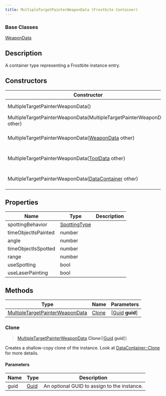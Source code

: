 ```yaml
---
title: MultipleTargetPainterWeaponData (Frostbite Container)
---
```

### Base Classes

[WeaponData](WeaponData)

## Description

A container type representing a Frostbite instance entry.

## Constructors

| Constructor                                                                                | Description                                                                                                                                           |
| ------------------------------------------------------------------------------------------ | ----------------------------------------------------------------------------------------------------------------------------------------------------- |
| MultipleTargetPainterWeaponData()                                                          | Create a new instance of this container type.                                                                                                         |
| MultipleTargetPainterWeaponData(MultipleTargetPainterWeaponData other)                     | Create a reference copy of an instance of the same type.                                                                                              |
| MultipleTargetPainterWeaponData([WeaponData](WeaponData) other)                            | Upcast an instance of type [WeaponData](WeaponData) to [MultipleTargetPainterWeaponData](MultipleTargetPainterWeaponData).                            |
| MultipleTargetPainterWeaponData([ToolData](ToolData) other)                                | Upcast an instance of type [ToolData](ToolData) to [MultipleTargetPainterWeaponData](MultipleTargetPainterWeaponData).                                |
| MultipleTargetPainterWeaponData([DataContainer](/vext/ref/cls/shr/datacontainer) other) | Upcast an instance of type [DataContainer](/vext/ref/cls/shr/datacontainer) to [MultipleTargetPainterWeaponData](MultipleTargetPainterWeaponData). |

## Properties

| Name                | Type                         | Description |
| ------------------- | ---------------------------- | ----------- |
| spottingBehavior    | [SpottingType](SpottingType) |             |
| timeObjectIsPainted | number                       |             |
| angle               | number                       |             |
| timeObjectIsSpotted | number                       |             |
| range               | number                       |             |
| useSpotting         | bool                         |             |
| useLaserPainting    | bool                         |             |

## Methods

| Type                                                               | Name            | Parameters                                     |
| ------------------------------------------------------------------ | --------------- | ---------------------------------------------- |
| [MultipleTargetPainterWeaponData](MultipleTargetPainterWeaponData) | [Clone](#clone) | \[[Guid](/vext/ref/cls/shr/guid) **guid**\] |

### Clone

> [MultipleTargetPainterWeaponData](MultipleTargetPainterWeaponData) **Clone**(\[[Guid](/vext/ref/cls/shr/guid) **guid**\])

Creates a shallow-copy clone of the instance. Look at [DataContainer::Clone](/vext/ref/cls/shr/datacontainer#clone) for more details.

#### Parameters

| Name | Type         | Description                                 |
| ---- | ------------ | ------------------------------------------- |
| guid | [Guid](Guid) | An optional GUID to assign to the instance. |
